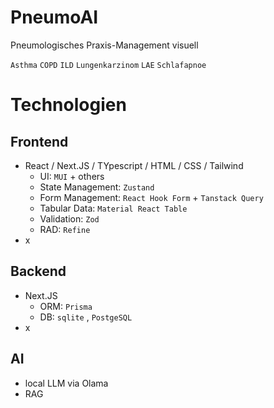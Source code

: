 # PneumoAI
Pneumologisches Praxis-Management visuell

`Asthma` `COPD` `ILD` `Lungenkarzinom` `LAE` `Schlafapnoe`

# Technologien
## Frontend
- React / Next.JS / TYpescript / HTML / CSS / Tailwind
  - UI: `MUI` + others
  - State Management: `Zustand`
  - Form Management: `React Hook Form` + `Tanstack Query`
  - Tabular Data: `Material React Table`
  - Validation: `Zod`
  - RAD: `Refine`
- x
## Backend
- Next.JS
  - ORM: `Prisma`
  - DB: `sqlite` , `PostgeSQL`
- x
## AI
- local LLM via Olama
- RAG

